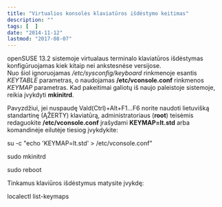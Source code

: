 ```yaml
---
title: "Virtualios konsolės klaviatūros išdėstymo keitimas"
description: ""
tags: [  ]
date: "2014-11-12"
lastmod: "2017-08-07"
---
```

openSUSE 13.2 sistemoje virtualaus terminalo klaviatūros išdėstymas konfigūruojamas kiek kitaip nei ankstesnėse versijose.  
Nuo šiol ignoruojamas _/etc/sysconfig/keyboard_ rinkmenoje esantis _KEYTABLE_ parametras, o naudojamas **/etc/vconsole.conf** rinkmenos _KEYMAP_ parametras. Kad pakeitimai galiotų iš naujo paleistoje sistemoje, reikia įvykdyti **mkinitrd**.  
  
Pavyzdžiui, jei nuspaudę Vald(Ctrl)+Alt+F1...F6 norite naudoti lietuvišką standartinę (ĄŽERTY) klaviatūrą, administratoriaus (**root**) teisėmis redaguokite **/etc/vconsole.conf** įrašydami **KEYMAP=lt.std** arba komandinėje eilutėje tiesiog įvykdykite:

su -c "echo 'KEYMAP=lt.std' > /etc/vconsole.conf"

sudo mkinitrd

sudo reboot

Tinkamus klaviūros išdėstymus matysite įvykdę:

localectl list-keymaps
